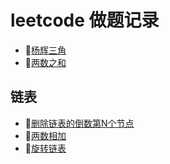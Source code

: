 # leetcode 做题记录

- 🔗[杨辉三角](https://github.com/fivejokers/alg/blob/main/1.js)  
- 🔗[两数之和](https://github.com/fivejokers/alg/blob/main/2.js)  
##  链表
- 🔗[删除链表的倒数第N个节点](https://github.com/fivejokers/alg/blob/main/3.js)  
- 🔗[两数相加](https://github.com/fivejokers/alg/blob/main/4.js)  
- 🔗[旋转链表](https://github.com/fivejokers/alg/blob/main/5.js)  
